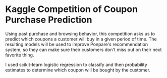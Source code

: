 # Kaggle Competition of Coupon Purchase Prediction

Using past purchase and browsing behavior, this competition asks us to predict which coupons a customer will buy in a given period of time. The resulting models will be used to improve Ponpare's recommendation system, so they can make sure their customers don't miss out on their next favorite thing.

I used scikit-learn logistic regression to classify and then probability estimates to determine which coupon will be bought by the customer.
